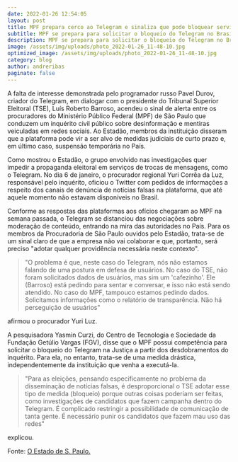 ```yaml
---
date: 2022-01-26 12:54:05
layout: post
title: MPF prepara cerco ao Telegram e sinaliza que pode bloquear serviço.
subtitle: MPF se prepara para solicitar o bloqueio do Telegram no Brasil
description: MPF se prepara para solicitar o bloqueio do Telegram no Brasil
image: /assets/img/uploads/photo_2022-01-26_11-48-10.jpg
optimized_image: /assets/img/uploads/photo_2022-01-26_11-48-10.jpg
category: blog
author: andreribas
paginate: false
---
```

A falta de interesse demonstrada pelo programador russo Pavel Durov, criador do Telegram, em dialogar com o presidente do Tribunal Superior Eleitoral (TSE), Luís Roberto Barroso, acendeu o sinal de alerta entre os procuradores do Ministério Público Federal (MPF) de São Paulo que conduzem um inquérito civil público sobre desinformação e mentiras veiculadas em redes sociais. Ao Estadão, membros da instituição disseram que a plataforma pode vir a ser alvo de medidas judiciais de curto prazo e, em último caso, suspensão temporária no País.

Como mostrou o Estadão, o grupo envolvido nas investigações quer impedir a propaganda eleitoral em serviços de trocas de mensagens, como o Telegram. No dia 6 de janeiro, o procurador regional Yuri Corrêa da Luz, responsável pelo inquérito, oficiou o Twitter com pedidos de informações a respeito dos canais de denúncia de notícias falsas na plataforma, que até aquele momento não estavam disponíveis no Brasil.

Conforme as respostas das plataformas aos ofícios chegaram ao MPF na semana passada, o Telegram se distanciou das negociações sobre moderação de conteúdo, entrando na mira das autoridades no País. Para os membros da Procuradoria de São Paulo ouvidos pelo Estadão, trata-se de um sinal claro de que a empresa não vai colaborar e que, portanto, será preciso "adotar qualquer providência necessária neste contexto".

> "O problema é que, neste caso do Telegram, nós não estamos falando de uma postura em defesa de usuários. No caso do TSE, não foram solicitados dados de usuários, mas sim um 'cafezinho'. Ele (Barroso) está pedindo para sentar e conversar, e isso não está sendo atendido. No caso do MPF, tampouco estamos pedindo dados. Solicitamos informações como o relatório de transparência. Não há perseguição de usuários"

afirmou o procurador Yuri Luz.

A pesquisadora Yasmin Curzi, do Centro de Tecnologia e Sociedade da Fundação Getúlio Vargas (FGV), disse que o MPF possui competência para solicitar o bloqueio do Telegram na Justiça a partir dos desdobramentos do inquérito. Para ela, no entanto, trata-se de uma medida drástica, independentemente da instituição que venha a executá-la. 

> "Para as eleições, pensando especificamente no problema da disseminação de notícias falsas, é desproporcional o TSE adotar esse tipo de medida (bloqueio) porque outras coisas poderiam ser feitas, como investigações de candidatos que fazem campanha dentro do Telegram. É complicado restringir a possibilidade de comunicação de tanta gente. É necessário punir os candidatos que fazem mau uso das redes"



explicou.

Fonte: [O Estado de S. Paulo.](https://noticias.uol.com.br/ultimas-noticias/agencia-estado/2022/01/25/mpf-prepara-cerco-ao-telegram-e-sinaliza-que-pode-bloquear-servico.htm)